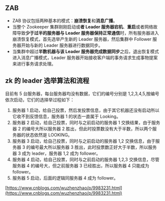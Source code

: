 ## ZAB

- ZAB 协议包括两种基本的模式：**崩溃恢复**和**消息广播**。
- 当整个 Zookeeper 集群刚刚启动或**者 Leader 服务器宕机**、**重启**或者网络故障导致**少于过半的服务器与 Leader 服务器保持正常通信**时，所有服务器进入崩溃恢复模式，首先选举产生新的 Leader 服务器，然后集群中 Follower 服务器开始与新的 Leader 服务器进行数据同步。
- 当集群中超过**半数机器与该 Leader 服务器完成数据同步**之后，退出恢复模式进入消息广播模式，Leader 服务器开始接收客户端的事务请求生成事物提案来进行事务请求处理。

## zk 的 leader 选举算法和流程

目前有 5 台服务器，每台服务器均没有数据，它们的编号分别是 1,2,3,4,5,按编号依次启动，它们的选择举过程如下：

1. 服务器 1 启动，给自己投票，然后发投票信息，由于其它机器还没有启动所以它收不到反馈信息，服务器 1 的状态一直属于 Looking。
2. 服务器 2 启动，给自己投票，同时与之前启动的服务器 1 交换结果，由于服务器 2 的编号大所以服务器 2 胜出，但此时投票数没有大于半数，所以两个服务器的状态依然是 LOOKING。
3. 服务器 3 启动，给自己投票，同时与之前启动的服务器 1,2 交换信息，由于服务器 3 的编号最大所以服务器 3 胜出，此时投票数正好大于半数，所以服务器 3 成为 leader，服务器 1,2 成为 follower。
4. 服务器 4 启动，给自己投票，同时与之前启动的服务器 1,2,3 交换信息，尽管服务器 4 的编号大，但之前服务器 3 已经胜出，所以服务器 4 只能成为 follower。
5. 服务器 5 启动，后面的逻辑同服务器 4 成为 follower。

[https://www.cnblogs.com/wuzhenzhao/p/9983231.html](https://www.cnblogs.com/wuzhenzhao/p/9983231.html)
